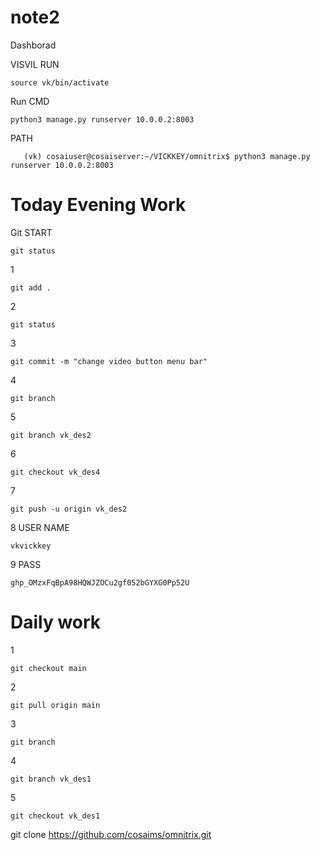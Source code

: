# note2
Dashborad



VISVIL RUN
      
    source vk/bin/activate
       
Run CMD       
       
    python3 manage.py runserver 10.0.0.2:8003


PATH

       (vk) cosaiuser@cosaiserver:~/VICKKEY/omnitrix$ python3 manage.py runserver 10.0.0.2:8003



# Today Evening Work


Git START

    
    git status
1
       
    git add .
2
      
    git status
3

    git commit -m "change video button menu bar"
4       

    git branch
5       

    git branch vk_des2   
6       

    git checkout vk_des4
7

    git push -u origin vk_des2
    
8 USER NAME

    vkvickkey  
    
9 PASS      

    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


# Daily work

1
     
    git checkout main
2
      
    git pull origin main
3

    git branch
4

    git branch vk_des1
5

    git checkout vk_des1

git clone https://github.com/cosaims/omnitrix.git
